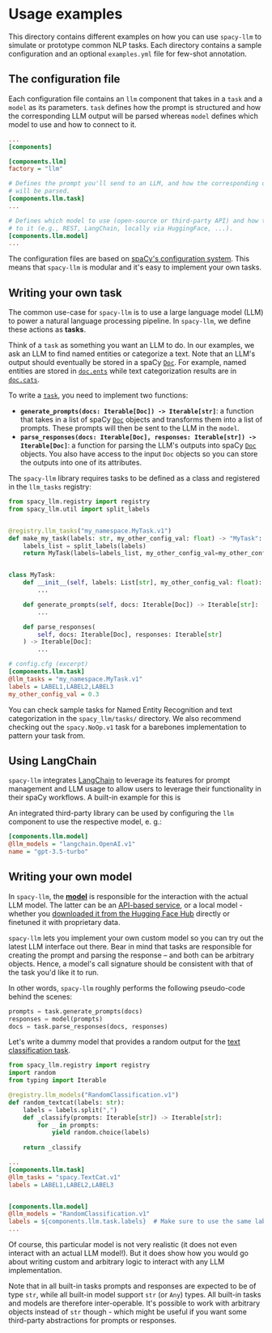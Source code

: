 # Usage examples

This directory contains different examples on how you can use `spacy-llm` to
simulate or prototype common NLP tasks. Each directory contains a sample
configuration and an optional `examples.yml` file for few-shot annotation.

## The configuration file

Each configuration file contains an `llm` component that takes in a `task` and a
`model` as its parameters. `task` defines how the prompt is structured and
how the corresponding LLM output will be parsed whereas `model` defines
which model to use and how to connect to it.

```ini
...
[components]

[components.llm]
factory = "llm"

# Defines the prompt you'll send to an LLM, and how the corresponding output
# will be parsed.
[components.llm.task]
...

# Defines which model to use (open-source or third-party API) and how to connect
# to it (e.g., REST, LangChain, locally via HuggingFace, ...).
[components.llm.model]
...
```

The configuration files are based on [spaCy's configuration
system](https://spacy.io/api/data-formats#config). This means that `spacy-llm`
is modular and it's easy to implement your own tasks.

## Writing your own task

The common use-case for `spacy-llm` is to use a large language model (LLM) to
power a natural language processing pipeline. In `spacy-llm`, we define these
actions as **tasks**.

Think of a `task` as something you want an LLM to do. In our examples, we ask an
LLM to find named entities or categorize a text. Note that an LLM's output
should eventually be stored in a spaCy [`Doc`](https://spacy.io/api/doc). For
example, named entities are stored in
[`doc.ents`](https://spacy.io/api/doc#ents) while text categorization results
are in [`doc.cats`](https://spacy.io/api/doc#cats).

To write a
[`task`](https://github.com/explosion/spacy-llm/blob/main/README.md#tasks), you
need to implement two functions:

- **`generate_prompts(docs: Iterable[Doc]) -> Iterable[str]`**: a function that
  takes in a list of spaCy [`Doc`](https://spacy.io/api/doc) objects and transforms
  them into a list of prompts. These prompts will then be sent to the LLM in the
  `model`.
- **`parse_responses(docs: Iterable[Doc], responses: Iterable[str]) -> Iterable[Doc]`**: a function for parsing the LLM's outputs into spaCy
  [`Doc`](https://spacy.io/api/doc) objects. You also have access to the input
  `Doc` objects so you can store the outputs into one of its attributes.

The `spacy-llm` library requires tasks to be defined as a class and registered in the `llm_tasks` registry:


```python
from spacy_llm.registry import registry
from spacy_llm.util import split_labels


@registry.llm_tasks("my_namespace.MyTask.v1")
def make_my_task(labels: str, my_other_config_val: float) -> "MyTask":
    labels_list = split_labels(labels)
    return MyTask(labels=labels_list, my_other_config_val=my_other_config_val)


class MyTask:
    def __init__(self, labels: List[str], my_other_config_val: float):
        ...

    def generate_prompts(self, docs: Iterable[Doc]) -> Iterable[str]:
        ...

    def parse_responses(
        self, docs: Iterable[Doc], responses: Iterable[str]
    ) -> Iterable[Doc]:
        ...
```

```ini
# config.cfg (excerpt)
[components.llm.task]
@llm_tasks = "my_namespace.MyTask.v1"
labels = LABEL1,LABEL2,LABEL3
my_other_config_val = 0.3
```

You can check sample tasks for Named Entity Recognition and text categorization
in the `spacy_llm/tasks/` directory. We also recommend checking out the
`spacy.NoOp.v1` task for a barebones implementation to pattern your task from.

## Using LangChain

`spacy-llm` integrates [LangChain](https://github.com/hwchase17/langchain) to leverage its features for prompt management and LLM usage to allow users
to leverage their functionality in their spaCy workflows. A built-in example for this is 

An integrated third-party library can be used by configuring the `llm` component to use the respective model, e. g.:

```ini
[components.llm.model]
@llm_models = "langchain.OpenAI.v1"
name = "gpt-3.5-turbo"
```


<!-- The `usage_examples` directory contains example for all integrated third-party -->

## Writing your own model

In `spacy-llm`, the [**model**](../README.md#models) is responsible for the
interaction with the actual LLM model. The latter can be an
[API-based service](../README.md#spacyrestv1), or a local model - whether
you [downloaded it from the Hugging Face Hub](../README.md#spacydollyhfv1)
directly or finetuned it with proprietary data.

`spacy-llm` lets you implement your own custom model so you can try out the
latest LLM interface out there. Bear in mind that tasks are responsible for
creating the prompt and parsing the response – and both can be arbitrary objects.
Hence, a model's call signature should be consistent with that of the task you'd like it to run.

In other words, `spacy-llm` roughly performs the following pseudo-code behind the scenes:

```python
prompts = task.generate_prompts(docs)
responses = model(prompts)
docs = task.parse_responses(docs, responses)
```

Let's write a dummy model that provides a random output for the
[text classification task](../README.md#spacytextcatv1).

```python
from spacy_llm.registry import registry
import random
from typing import Iterable

@registry.llm_models("RandomClassification.v1")
def random_textcat(labels: str):
    labels = labels.split(",")
    def _classify(prompts: Iterable[str]) -> Iterable[str]:
        for _ in prompts:
            yield random.choice(labels)
    
    return _classify
```

```ini
...
[components.llm.task]
@llm_tasks = "spacy.TextCat.v1"
labels = LABEL1,LABEL2,LABEL3


[components.llm.model]
@llm_models = "RandomClassification.v1"
labels = ${components.llm.task.labels}  # Make sure to use the same label
...
```

Of course, this particular model is not very realistic
(it does not even interact with an actual LLM model!).
But it does show how you would go about writing custom
and arbitrary logic to interact with any LLM implementation.

Note that in all built-in tasks prompts and responses are expected to be of type `str`, while all built-in model
support `str` (or `Any`) types. All built-in tasks and models are therefore inter-operable. It's possible to work with 
arbitrary objects instead of `str` though - which might be useful if you want some third-party abstractions for prompts
or responses.
